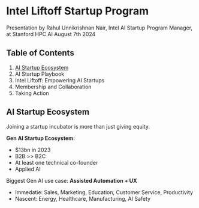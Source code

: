 # Intel Liftoff Startup Program
Presentation by Rahul Unnikrishnan Nair, Intel AI Startup Program Manager, at Stanford HPC AI August 7th 2024

## Table of Contents
1. [AI Startup Ecosystem](#ai-startup-ecosystem)
2. AI Startup Playbook
3. Intel Liftoff: Empowering AI Startups
4. Membership and Collaboration
5. Taking Action

## AI Startup Ecosystem
Joining a startup incubator is more than just giving equity. 

**Gen AI Startup Ecosystem:**
- $13bn in 2023
- B2B >> B2C
- At least one technical co-founder
- Applied AI

Biggest Gen AI use case: **Assisted Automation + UX**
- Immedatie: Sales, Marketing, Education, Customer Service, Productivity
- Nascent: Energy, Healthcare, Manufacturing, AI Safety